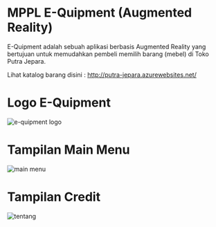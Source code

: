 # MPPL E-Quipment (Augmented Reality)
E-Quipment adalah sebuah aplikasi berbasis Augmented Reality yang bertujuan untuk memudahkan pembeli memilih barang (mebel) di Toko Putra Jepara.

Lihat katalog barang disini : http://putra-jepara.azurewebsites.net/

# Logo E-Quipment
![e-quipment logo](https://cloud.githubusercontent.com/assets/19505028/26777648/3b4ba9ee-4a08-11e7-8656-943b20ea267e.png)

# Tampilan Main Menu
![main menu](https://cloud.githubusercontent.com/assets/19505028/26777557/dddb039a-4a07-11e7-9601-266ff638bf03.png)

# Tampilan Credit
![tentang](https://cloud.githubusercontent.com/assets/19505028/26777624/24e097d2-4a08-11e7-8204-0cbc016a8fe9.png)

